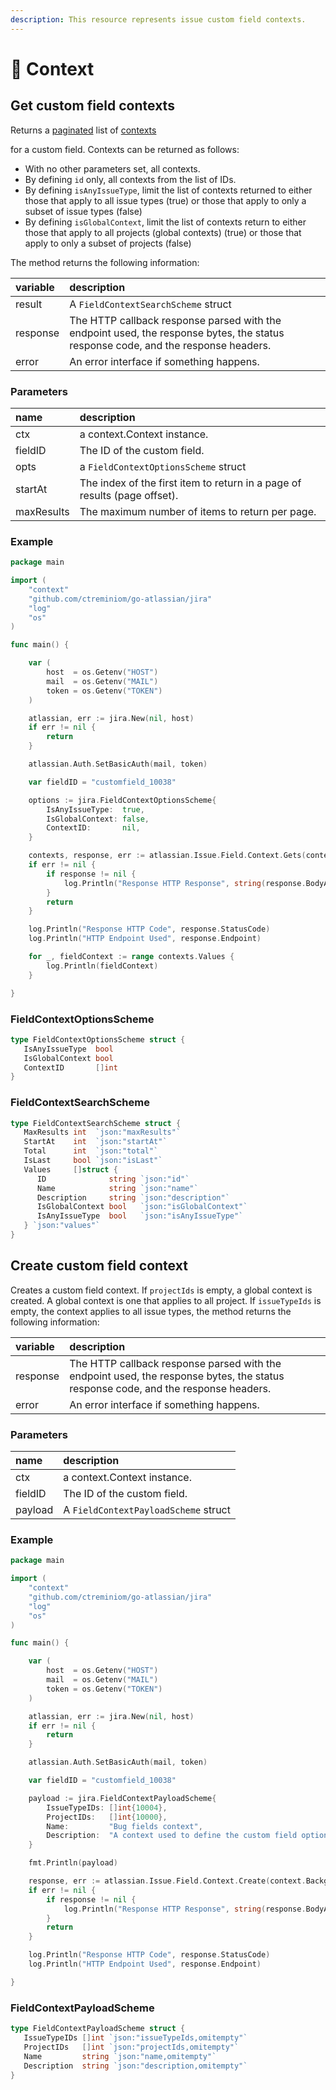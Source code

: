 ```yaml
---
description: This resource represents issue custom field contexts.
---
```


# 🍳 Context

## Get custom field contexts

 Returns a [paginated](https://developer.atlassian.com/cloud/jira/platform/rest/v3/intro/#pagination) list of [contexts](https://confluence.atlassian.com/adminjiracloud/what-are-custom-field-contexts-991923859.html)

 for a custom field. Contexts can be returned as follows:

* With no other parameters set, all contexts.
* By defining `id` only, all contexts from the list of IDs.
* By defining `isAnyIssueType`, limit the list of contexts returned to either those that apply to all issue types \(true\) or those that apply to only a subset of issue types \(false\)
* By defining `isGlobalContext`, limit the list of contexts return to either those that apply to all projects \(global contexts\) \(true\) or those that apply to only a subset of projects \(false\)

The method returns the following information:

| variable | description |
| :--- | :--- |
| result | A `FieldContextSearchScheme` struct |
| response | The HTTP callback response parsed with the endpoint used, the response bytes, the status response code, and the response headers. |
| error | An error interface if something happens. |

### Parameters

| name | description |
| :--- | :--- |
| ctx | a context.Context instance. |
| fieldID | The ID of the custom field. |
| opts | a `FieldContextOptionsScheme` struct |
| startAt | The index of the first item to return in a page of results \(page offset\). |
| maxResults | The maximum number of items to return per page. |

### Example

```go
package main

import (
	"context"
	"github.com/ctreminiom/go-atlassian/jira"
	"log"
	"os"
)

func main() {

	var (
		host  = os.Getenv("HOST")
		mail  = os.Getenv("MAIL")
		token = os.Getenv("TOKEN")
	)

	atlassian, err := jira.New(nil, host)
	if err != nil {
		return
	}

	atlassian.Auth.SetBasicAuth(mail, token)

	var fieldID = "customfield_10038"

	options := jira.FieldContextOptionsScheme{
		IsAnyIssueType:  true,
		IsGlobalContext: false,
		ContextID:       nil,
	}

	contexts, response, err := atlassian.Issue.Field.Context.Gets(context.Background(), fieldID, &options, 0, 50)
	if err != nil {
		if response != nil {
			log.Println("Response HTTP Response", string(response.BodyAsBytes))
		}
		return
	}

	log.Println("Response HTTP Code", response.StatusCode)
	log.Println("HTTP Endpoint Used", response.Endpoint)

	for _, fieldContext := range contexts.Values {
		log.Println(fieldContext)
	}

}

```

### FieldContextOptionsScheme

```go
type FieldContextOptionsScheme struct {
   IsAnyIssueType  bool
   IsGlobalContext bool
   ContextID       []int
}
```

### FieldContextSearchScheme

```go
type FieldContextSearchScheme struct {
   MaxResults int  `json:"maxResults"`
   StartAt    int  `json:"startAt"`
   Total      int  `json:"total"`
   IsLast     bool `json:"isLast"`
   Values     []struct {
      ID              string `json:"id"`
      Name            string `json:"name"`
      Description     string `json:"description"`
      IsGlobalContext bool   `json:"isGlobalContext"`
      IsAnyIssueType  bool   `json:"isAnyIssueType"`
   } `json:"values"`
}
```

## Create custom field context

Creates a custom field context. If `projectIds` is empty, a global context is created. A global context is one that applies to all project. If `issueTypeIds` is empty, the context applies to all issue types, the method returns the following information:

| variable | description |
| :--- | :--- |
| response | The HTTP callback response parsed with the endpoint used, the response bytes, the status response code, and the response headers. |
| error | An error interface if something happens. |

### Parameters

| name | description |
| :--- | :--- |
| ctx | a context.Context instance. |
| fieldID | The ID of the custom field. |
| payload | A `FieldContextPayloadScheme` struct |

### Example

```go
package main

import (
	"context"
	"github.com/ctreminiom/go-atlassian/jira"
	"log"
	"os"
)

func main() {

	var (
		host  = os.Getenv("HOST")
		mail  = os.Getenv("MAIL")
		token = os.Getenv("TOKEN")
	)

	atlassian, err := jira.New(nil, host)
	if err != nil {
		return
	}

	atlassian.Auth.SetBasicAuth(mail, token)

	var fieldID = "customfield_10038"

	payload := jira.FieldContextPayloadScheme{
		IssueTypeIDs: []int{10004},
		ProjectIDs:   []int{10000},
		Name:         "Bug fields context",
		Description:  "A context used to define the custom field options for bugs.",
	}

	fmt.Println(payload)

	response, err := atlassian.Issue.Field.Context.Create(context.Background(), fieldID, &payload)
	if err != nil {
		if response != nil {
			log.Println("Response HTTP Response", string(response.BodyAsBytes))
		}
		return
	}

	log.Println("Response HTTP Code", response.StatusCode)
	log.Println("HTTP Endpoint Used", response.Endpoint)

}

```

### FieldContextPayloadScheme

```go
type FieldContextPayloadScheme struct {
   IssueTypeIDs []int `json:"issueTypeIds,omitempty"`
   ProjectIDs   []int `json:"projectIds,omitempty"`
   Name         string `json:"name,omitempty"`
   Description  string `json:"description,omitempty"`
}
```

